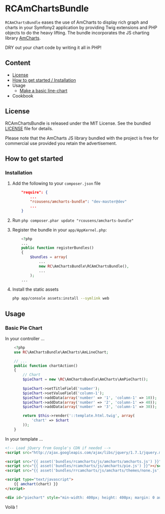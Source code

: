 # RCAmChartsBundle

`RCAmChartsBundle` eases the use of AmCharts to display rich graph and charts in your Symfony2 application by
providing Twig extensions and PHP objects to do the heavy lifting. The bundle incorporates the JS charting 
library [AmCharts](http://www.amcharts.com).

DRY out your chart code by writing it all in PHP!

## Content

* [License](#license)
* [How to get started / Installation](#how-to-get-started)
* Usage
    * [Make a basic line-chart](#basic-pie-chart)
* Cookbook

## License
RCAmChartsBundle is released under the MIT License. See the bundled [LICENSE](LICENSE)
file for details.

Please note that the AmCharts JS library bundled with the project is free for commercial use provided you retain the advertisement.


## How to get started

### Installation

1. Add the following to your `composer.json` file

   ```json
       "require": {
           ...
           "rcousens/amcharts-bundle": "dev-master@dev"
           ...
       }
   ```

2. Run `php composer.phar update "rcousens/amcharts-bundle"`

3. Register the bundle in your `app/AppKernel.php`:

   ``` php
       <?php
       ...
       public function registerBundles()
       {
           $bundles = array(
               ...
               new RC\AmChartsBundle\RCAmChartsBundle(),
               ...
           );
       ...
   ```

4. Install the static assets

   ```bash
   php app/console assets:install --symlink web
   ```

## Usage

### Basic Pie Chart

In your controller ...

``` php
    <?php
    use RC\AmChartsBundle\AmCharts\AmLineChart;

    // ...
    public function chartAction()
    {
        // Chart
        $pieChart = new \RC\AmChartsBundle\AmCharts\AmPieChart();
        
        $pieChart->setTitleField('number');
        $pieChart->setValueField('column-1');
        $pieChart->addData(array('number' => '1', 'column-1' => 10));
        $pieChart->addData(array('number' => '2', 'column-1' => 40));
        $pieChart->addData(array('number' => '3', 'column-1' => 30));

        return $this->render('::template.html.twig', array(
            'chart' => $chart
        ));
    }
```

In your template ...

``` html
<!-- Load jQuery from Google's CDN if needed -->
<script src="http://ajax.googleapis.com/ajax/libs/jquery/1.7.1/jquery.min.js" type="text/javascript"></script>

<script src="{{ asset('bundles/rcamcharts/js/amcharts/amcharts.js') }}"></script>
<script src="{{ asset('bundles/rcamcharts/js/amcharts/pie.js') }}"></script>
<script src="{{ asset('bundles/rrcamcharts/js/amcharts/themes/none.js') }}"></script>

<script type="text/javascript">
    {{ amchart(chart) }}
</script>

<div id="piechart" style="min-width: 400px; height: 400px; margin: 0 auto"></div>
```

Voilà !

